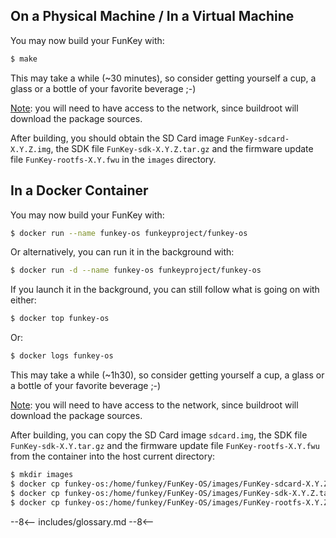 ## On a Physical Machine / In a Virtual Machine

You may now build your FunKey with:

```bash
$ make
```
This may take a while (~30 minutes), so consider getting yourself
a cup, a glass or a bottle of your favorite beverage ;-)

<ins>Note</ins>: you will need to have access to the network, since
buildroot will download the package sources.

After building, you should obtain the SD Card image
`FunKey-sdcard-X.Y.Z.img`, the SDK file `FunKey-sdk-X.Y.Z.tar.gz` and
the firmware update file `FunKey-rootfs-X.Y.fwu` in the `images`
directory.

## In a Docker Container

You may now build your FunKey with:

```bash
$ docker run --name funkey-os funkeyproject/funkey-os
```

Or alternatively, you can run it in the background with:

```bash
$ docker run -d --name funkey-os funkeyproject/funkey-os
```

If you launch it in the background, you can still follow what is going
on with either:

```bash
$ docker top funkey-os
```
Or:

```bash
$ docker logs funkey-os
```

This may take a while (~1h30), so consider getting yourself a cup, a
glass or a bottle of your favorite beverage ;-)

<ins>Note</ins>: you will need to have access to the network, since
buildroot will download the package sources.

After building, you can copy the SD Card image `sdcard.img`, the SDK
file `FunKey-sdk-X.Y.tar.gz` and the firmware update file
`FunKey-rootfs-X.Y.fwu` from the container into the host current
directory:

```bash
$ mkdir images
$ docker cp funkey-os:/home/funkey/FunKey-OS/images/FunKey-sdcard-X.Y.Z.img images/
$ docker cp funkey-os:/home/funkey/FunKey-OS/images/FunKey-sdk-X.Y.Z.tar.gz images/
$ docker cp funkey-os:/home/funkey/FunKey-OS/images/FunKey-rootfs-X.Y.Z.fwu images/
```

--8<--
includes/glossary.md
--8<--
